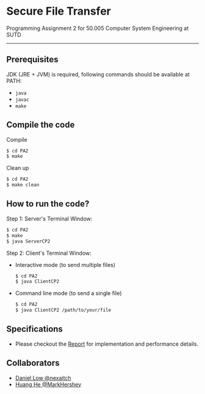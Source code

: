 # Secure File Transfer

Programming Assignment 2 for 50.005 Computer System Engineering at SUTD

<!-- -   PA2 briefing: https://docs.google.com/document/d/13ejwUagzpAMuWI91-uwWF1TswoJVLGW3Gd9i6Vq9IWs/edit -->

---

## Prerequisites

JDK (JRE + JVM) is required, following commands should be available at PATH:

-   `java`
-   `javac`
-   `make`

## Compile the code

Compile

```bash
$ cd PA2
$ make
```

Clean up

```bash
$ cd PA2
$ make clean
```

## How to run the code?

Step 1: Server's Terminal Window:

```bash
$ cd PA2
$ make
$ java ServerCP2
```

Step 2: Client's Terminal Window:

-   Interactive mode (to send multiple files)

    ```bash
    $ cd PA2
    $ java ClientCP2
    ```

-   Command line mode (to send a single file)

    ```bash
    $ cd PA2
    $ java ClientCP2 /path/to/your/file
    ```

## Specifications

-   Please checkout the [Report](Report.md) for implementation and performance details.

## Collaborators

-   [Daniel Low @nexaitch](https://github.com/nexaitch)
-   [Huang He @MarkHershey](https://github.com/MarkHershey)
